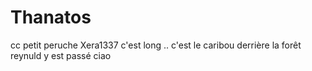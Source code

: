 # Thanatos
cc petit peruche
Xera1337
c'est long ..
c'est le caribou derrière la forêt
reynuld y est passé 
ciao
